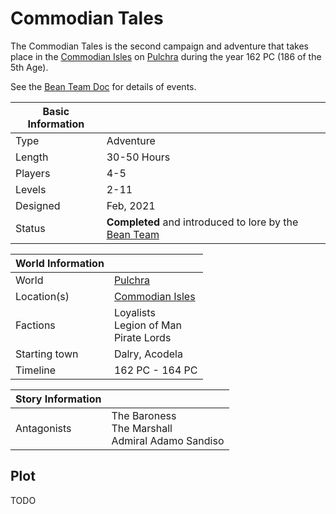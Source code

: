 # Commodian Tales

The Commodian Tales is the second campaign and adventure that takes place in the [Commodian Isles](../Locations/Land/commodian_isles.md) on [Pulchra](../Locations/Planes/pulchra.md) during the year 162 PC (186 of the 5th Age).

See the [Bean Team Doc](https://docs.google.com/document/d/1ummvMNLq5VZ7_VygZOAgWd8k-lEXE6Xtnl1r-1Vrxug) for details of events.

| Basic Information | |
| - | - |
| Type | Adventure |
| Length | 30-50 Hours |
| Players | 4-5 |
| Levels | 2-11 |
| Designed | Feb, 2021 |
| Status | **Completed** and introduced to lore by the [Bean Team](../Characters/bean_team/bean_team.md)

| World Information | |
| - | - |
| World | [Pulchra](../Locations/Planes/pulchra.md) |
| Location(s) | [Commodian Isles](../Locations/Land/commodian_isles.md) |
| Factions | Loyalists<br>Legion of Man<br>Pirate Lords |
| Starting town | Dalry, Acodela |
| Timeline | 162 PC - 164 PC |

| Story Information | |
| - | - |
| Antagonists | The Baroness<br>The Marshall<br>Admiral Adamo Sandiso |

## Plot

TODO
